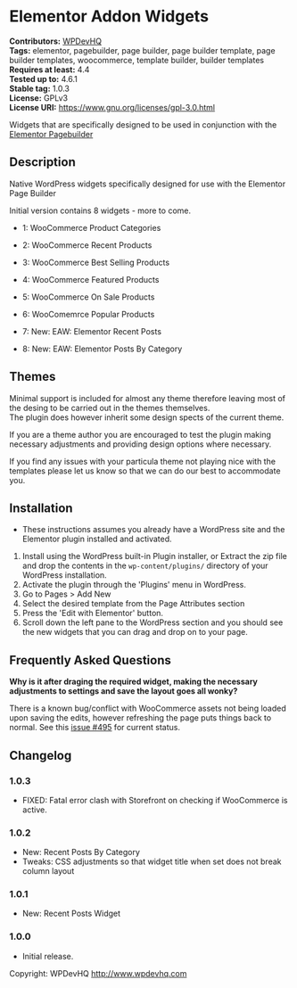 # Elementor Addon Widgets


**Contributors:** [WPDevHQ](http://www.wpdevhq.com)   
**Tags:** elementor, pagebuilder, page builder, page builder template, page builder templates, woocommerce, template builder, builder templates   
**Requires at least:** 4.4  
**Tested up to:** 4.6.1  
**Stable tag:** 1.0.3  
**License:** GPLv3  
**License URI:** https://www.gnu.org/licenses/gpl-3.0.html   

Widgets that are specifically designed to be used in conjunction with the [Elementor Pagebuilder](https://github.com/pojome/elementor)

## Description ##
Native WordPress widgets specifically designed for use with the Elementor Page Builder

Initial version contains 8 widgets - more to come.
- 1: WooCommerce Product Categories
- 2: WooCommerce Recent Products   
- 3: WooCommerce Best Selling Products   
- 4: WooCommerce Featured Products   
- 5: WooCommerce On Sale Products   
- 6: WooComemrce Popular Products

- 7: New: EAW: Elementor Recent Posts
- 8: New: EAW: Elementor Posts By Category
	
## Themes ##
Minimal support is included for almost any theme therefore leaving most of the desing to be carried out in the themes themselves.   
The plugin does however inherit some design spects of the current theme.

If you are a theme author you are encouraged to test the plugin making necessary adjustments and providing design options where necessary.

If you find any issues with your particula theme not playing nice with the templates please let us know so that we can do our best
to accommodate you.

## Installation ##
* These instructions assumes you already have a WordPress site and the Elementor plugin installed and activated.

1. Install using the WordPress built-in Plugin installer, or Extract the zip file and drop the contents in the `wp-content/plugins/` directory of your WordPress installation.
2. Activate the plugin through the 'Plugins' menu in WordPress.
3. Go to Pages > Add New
4. Select the desired template from the Page Attributes section
4. Press the 'Edit with Elementor' button.
5. Scroll down the left pane to the WordPress section and you should see the new widgets that you can drag and drop on to your page.

## Frequently Asked Questions ##

**Why is it after draging the required widget, making the necessary adjustments to settings and save the layout goes all wonky?**

There is a known bug/conflict with WooCommerce assets not being loaded upon saving the edits, however refreshing the page puts things back to normal.
See this [issue #495](https://github.com/pojome/elementor/issues/495) for current status.


## Changelog ##

### 1.0.3 ###
* FIXED: Fatal error clash with Storefront on checking if WooCommerce is active.

### 1.0.2 ###
* New: Recent Posts By Category
* Tweaks: CSS adjustments so that widget title when set does not break column layout

### 1.0.1 ###
* New: Recent Posts Widget

### 1.0.0 ###
* Initial release.

Copyright: WPDevHQ http://www.wpdevhq.com